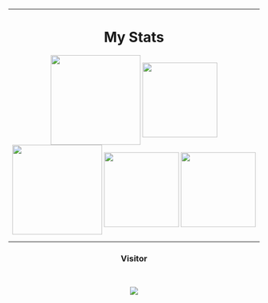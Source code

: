 <div align="center">
  




-----
<h1 align="center" color="#FF8706">My Stats
</h1>

  <img position="absolute" align="center" height="180em" src="https://github-readme-stats-eight-theta.vercel.app/api?username=andre-rupied&show_icons=true&theme=react&include_all_commits=true&locale=fr"/>

  <img position="absolute"  align="center" height="150em" src="https://github-readme-stats-eight-theta.vercel.app/api/top-langs/?username=andre-rupied&layout=compact&langs_count=8&theme=react&locale=fr"/>

  <img position="absolute" align="center" height="180em" src="http://github-readme-streak-stats.herokuapp.com?user=andre-rupied&theme=onedark_duo&date_format=j%20M%5B%20Y%5D"/>

  <img position="absolute"  align="center" height="150em" src="https://github-profile-summary-cards.vercel.app/api/cards/profile-details?username=andre-rupied&theme=tokyonight"/>

  <img position="absolute"  align="center" height="150em" src="http://github-profile-summary-cards.vercel.app/api/cards/productive-time?username=andre-rupied&theme=tokyonight&utcOffset=8"/>

-----
### <p>Visitor</p>

<br>

<p align="center">

  <img src="https://profile-counter.glitch.me/andre-rupied/count.svg" />

</p>

<br>

</div>
